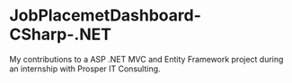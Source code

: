 # JobPlacemetDashboard-CSharp-.NET
My contributions to a ASP .NET MVC and Entity Framework project during an internship with Prosper IT Consulting.
